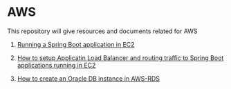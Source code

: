 # AWS

This repository will give resources and documents related for AWS

1. [Running a Spring Boot application in EC2](https://github.com/techgiants19/aws/tree/master/EC2/SpringBoot/signup)

2. [How to setup Applicatin Load Balancer and routing traffic to Spring Boot applications running in EC2](https://github.com/techgiants19/aws/tree/master/ALB)

3. [How to create an Oracle DB instance in AWS-RDS](https://github.com/techgiants19/aws/tree/master/RDS)
